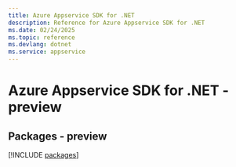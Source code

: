 ```yaml
---
title: Azure Appservice SDK for .NET
description: Reference for Azure Appservice SDK for .NET
ms.date: 02/24/2025
ms.topic: reference
ms.devlang: dotnet
ms.service: appservice
---
```

# Azure Appservice SDK for .NET - preview
## Packages - preview
[!INCLUDE [packages](appservice-index.md)]